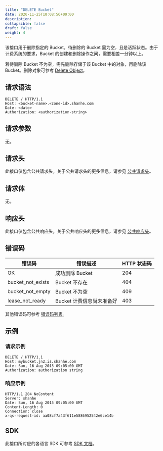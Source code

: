 ```yaml
---
title: "DELETE Bucket"
date: 2020-11-25T10:08:56+09:00
description:
collapsible: false
draft: false
weight: 4
---
```



该接口用于删除指定的 Bucket。待删除的 Bucket 需为空，且是活跃状态。由于计费系统的要求，Bucket 的创建和删除操作之间，需要相差一分钟以上。

若待删除 Bucket 不为空，需先删除存储于该 Bucket 中的对象，再删除该 Bucket。删除对象可参考 [Delete Object](/storage/object-storage/api/object/basic_opt/delete/)。

## 请求语法

```http
DELETE / HTTP/1.1
Host: <bucket-name>.<zone-id>.shanhe.com
Date: <date>
Authorization: <authorization-string>
```

## 请求参数

无。

## 请求头

此接口仅包含公共请求头。关于公共请求头的更多信息，请参见 [公共请求头](/storage/object-storage/api/common_header/#请求头字段-request-header)。

## 请求体

无。

## 响应头

此接口仅包含公共响应头。关于公共响应头的更多信息，请参见 [公共响应头](/storage/object-storage/api/common_header/#响应头字段-response-header)。

## 错误码

| 错误码 | 错误描述 | HTTP 状态码 |
| --- | --- | --- |
| OK | 成功删除 Bucket| 204 |
| bucket_not_exists | Bucket 不存在| 404 |
| bucket_not_empty | Bucket 不为空| 409 |
| lease_not_ready | Bucket 计费信息尚未准备好| 403 |

其他错误码可参考 [错误码列表](/storage/object-storage/api/error_code/#错误码列表)。

## 示例

### 请求示例

```http
DELETE / HTTP/1.1
Host: mybucket.jn2.is.shanhe.com
Date: Sun, 16 Aug 2015 09:05:00 GMT
Authorization: authorization string
```

### 响应示例

```http
HTTP/1.1 204 NoContent
Server: shanhe
Date: Sun, 16 Aug 2015 09:05:00 GMT
Content-Length: 0
Connection: close
x-qs-request-id: aa08cf7a43f611e5886952542e6ce14b
```

## SDK

此接口所对应的各语言 SDK 可参考 [SDK 文档](/storage/object-storage/sdk/)。
